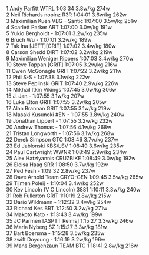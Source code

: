   1  Andy Parfitt  WTRL  1:03:34      3.8w/kg        274w            
  2  Neil Richards  nopinz R3R  1:04:01      3.6w/kg        262w            
  3  Maximilian Kuen  VBG - Santic  1:07:00      3.5w/kg        251w            
  4  Scarlett Parker  ART  1:07:00      3.0w/kg        191w            
  5  Yukio Bergholdt  -  1:07:01      3.2w/kg        235w            
  6  Bruch Wu  -  1:07:01      3.2w/kg        189w            
  7  Tak Ina  [JETT][GRIT]  1:07:02      3.4w/kg        180w            
  8  Carson Shedd  DIRT  1:07:02      3.2w/kg        219w            
  9  Maximilian Weniger  Rippers  1:07:03      3.4w/kg        270w            
 10  Steve Tappan  [GRIT]  1:07:05      3.2w/kg        216w            
 11  Owen McGonagle  GRIT  1:07:22      3.2w/kg        211w            
 12  Phil S-S  -  1:07:38      3.1w/kg        222w            
 13  Steve Peplinski  GRIT  1:07:40      2.9w/kg        226w            
 14  Mikhail Itkin  Vikings  1:07:45      3.0w/kg        306w            
 15  J. Jan  -  1:07:55      3.1w/kg        207w            
 16  Luke Elton  GRIT  1:07:55      3.2w/kg        205w            
 17  Alan Brannan  GRIT  1:07:55      3.1w/kg        219w            
 18  Masaki Kusunoki #EN  -  1:07:55      3.8w/kg        240w            
 19  Jonathan Lippert  -  1:07:55      3.2w/kg        232w            
 20  Andrew Thomas  -  1:07:56      4.1w/kg        268w            
 21  Tristan Longworth  -  1:07:56      3.1w/kg        268w            
 22  Derek Simpson  GTC  1:08:46      3.7w/kg        237w            
 23  Ed Jablonski  KBS/LSV  1:08:49      3.6w/kg        235w            
 24  Paul Cartwright  WWNR  1:08:49      2.9w/kg        234w            
 25  Alex Hatziyannis  CRUZBIKE  1:08:49      3.0w/kg        192w            
 26  Eleisa Haag  SRR  1:08:50      3.7w/kg        192w            
 27  Ped Fesh  -  1:09:32      2.8w/kg        237w            
 28  Dave Arnold  Team CRYO-GEN  1:09:45      3.5w/kg        265w            
 29  Tijmen Poleij  -  1:10:04      3.4w/kg        252w            
 30  Kev Lincoln  (V C Lincoln) 3881    1:10:11      3.3w/kg        240w            
 31  Rob Fullerton  GRIT  1:10:19      2.8w/kg        215w            
 32  Dario Wildmann  -  1:12:32      3.4w/kg        254w            
 33  Richard Kes  BRT  1:12:50      3.2w/kg        271w            
 34  Makoto Kato  -  1:13:43      3.4w/kg        199w            
 35  JC Parmen  [ASPTT Reims]    1:15:27      3.3w/kg        246w            
 36  Maria Nyberg  SZ  1:15:27      3.3w/kg        181w            
 37  Bart Boersma  -  1:15:28      3.5w/kg        235w            
 38  zwift Doyoung  -  1:16:19      3.2w/kg        196w            
 39  Mans Bergenzaun  TEAM BTC  1:18:41      2.8w/kg        216w            
